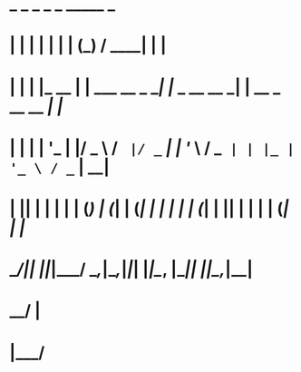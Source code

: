 

#    _    _       _                 _ _              _____             _   
#   | |  | |     | |               | (_)            / ____|           | |  
#   | |  | |_ __ | | ___   __ _  __| |_ _ __   __ _| |  __ _ __   __ _| |_ 
#   | |  | | '_ \| |/ _ \ / _` |/ _` | | '_ \ / _` | | |_ | '_ \ / _` | __|
#   | |__| | | | | | (_) | (_| | (_| | | | | | (_| | |__| | | | | (_| | |_ 
#    \____/|_| |_|_|\___/ \__,_|\__,_|_|_| |_|\__, |\_____|_| |_|\__,_|\__|
#                                              __/ |                       
#                                             |___/                        

